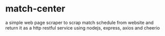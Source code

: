 # match-center
a simple web page scraper to scrap match schedule from website and return it as a http restful service using nodejs, express, axios and cheerio
